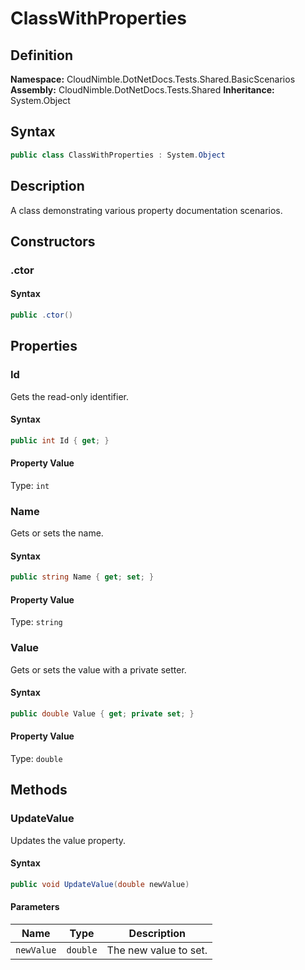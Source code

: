 # ClassWithProperties

## Definition

**Namespace:** CloudNimble.DotNetDocs.Tests.Shared.BasicScenarios
**Assembly:** CloudNimble.DotNetDocs.Tests.Shared
**Inheritance:** System.Object

## Syntax

```csharp
public class ClassWithProperties : System.Object
```

## Description

A class demonstrating various property documentation scenarios.

## Constructors

### .ctor

#### Syntax

```csharp
public .ctor()
```

## Properties

### Id

Gets the read-only identifier.

#### Syntax

```csharp
public int Id { get; }
```

#### Property Value

Type: `int`

### Name

Gets or sets the name.

#### Syntax

```csharp
public string Name { get; set; }
```

#### Property Value

Type: `string`

### Value

Gets or sets the value with a private setter.

#### Syntax

```csharp
public double Value { get; private set; }
```

#### Property Value

Type: `double`

## Methods

### UpdateValue

Updates the value property.

#### Syntax

```csharp
public void UpdateValue(double newValue)
```

#### Parameters

| Name | Type | Description |
|------|------|-------------|
| `newValue` | `double` | The new value to set. |

